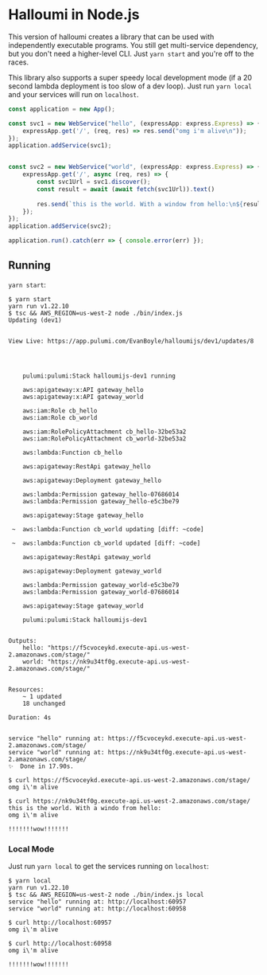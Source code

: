 # Halloumi in Node.js

This version of halloumi creates a library that can be used with independently executable programs. You still get multi-service dependency, but you don't need a higher-level CLI. Just `yarn start` and you're off to the races.

This library also supports a super speedy local development mode (if a 20 second lambda deployment is too slow of a dev loop). Just run `yarn local` and your services will run on `localhost`.

```typescript
const application = new App();

const svc1 = new WebService("hello", (expressApp: express.Express) => {
    expressApp.get('/', (req, res) => res.send("omg i'm alive\n"));
});
application.addService(svc1);


const svc2 = new WebService("world", (expressApp: express.Express) => {
    expressApp.get('/', async (req, res) => {
        const svc1Url = svc1.discover();
        const result = await (await fetch(svc1Url)).text()
        
        res.send(`this is the world. With a window from hello:\n${result} \n`);
    });
});
application.addService(svc2);

application.run().catch(err => { console.error(err) });
```

## Running

`yarn start`:

```shell
$ yarn start
yarn run v1.22.10
$ tsc && AWS_REGION=us-west-2 node ./bin/index.js
Updating (dev1)


View Live: https://app.pulumi.com/EvanBoyle/halloumijs/dev1/updates/8




    pulumi:pulumi:Stack halloumijs-dev1 running 

    aws:apigateway:x:API gateway_hello  
    aws:apigateway:x:API gateway_world  

    aws:iam:Role cb_hello  
    aws:iam:Role cb_world  

    aws:iam:RolePolicyAttachment cb_hello-32be53a2  
    aws:iam:RolePolicyAttachment cb_world-32be53a2  

    aws:lambda:Function cb_hello  

    aws:apigateway:RestApi gateway_hello  

    aws:apigateway:Deployment gateway_hello  

    aws:lambda:Permission gateway_hello-07686014  
    aws:lambda:Permission gateway_hello-e5c3be79  

    aws:apigateway:Stage gateway_hello  

 ~  aws:lambda:Function cb_world updating [diff: ~code]

 ~  aws:lambda:Function cb_world updated [diff: ~code]

    aws:apigateway:RestApi gateway_world  

    aws:apigateway:Deployment gateway_world  

    aws:lambda:Permission gateway_world-e5c3be79  
    aws:lambda:Permission gateway_world-07686014  

    aws:apigateway:Stage gateway_world  

    pulumi:pulumi:Stack halloumijs-dev1  
 

Outputs:
    hello: "https://f5cvoceykd.execute-api.us-west-2.amazonaws.com/stage/"
    world: "https://nk9u34tf0g.execute-api.us-west-2.amazonaws.com/stage/"


Resources:
    ~ 1 updated
    18 unchanged

Duration: 4s


service "hello" running at: https://f5cvoceykd.execute-api.us-west-2.amazonaws.com/stage/
service "world" running at: https://nk9u34tf0g.execute-api.us-west-2.amazonaws.com/stage/
✨  Done in 17.90s.

$ curl https://f5cvoceykd.execute-api.us-west-2.amazonaws.com/stage/
omg i\'m alive

$ curl https://nk9u34tf0g.execute-api.us-west-2.amazonaws.com/stage/
this is the world. With a windo from hello:
omg i\'m alive
 
!!!!!!!wow!!!!!!!
```

### Local Mode

Just run `yarn local` to get the services running on `localhost`:

```shell
$ yarn local
yarn run v1.22.10
$ tsc && AWS_REGION=us-west-2 node ./bin/index.js local
service "hello" running at: http://localhost:60957
service "world" running at: http://localhost:60958

$ curl http://localhost:60957
omg i\'m alive

$ curl http://localhost:60958
omg i\'m alive
 
!!!!!!!wow!!!!!!!
```